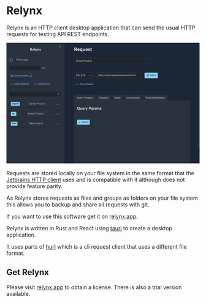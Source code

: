 # Relynx

Relynx is an HTTP client desktop application that can send the usual HTTP requests for testing API REST endpoints.

![Relynx Product Screenshot](./assets/screenshot.png)

Requests are stored locally on your file system in the same format that the [Jetbrains HTTP client](https://www.jetbrains.com/help/idea/http-client-in-product-code-editor.html)
uses and is compatible with it although does not provide feature parity.

As Relynx stores requests as files and groups as folders on your file system this allows you to backup and share all requests with
git.

If you want to use this software get it on [relynx.app](https://relynx.app).

Relynx is written in Rust and React using [tauri](https://github.com/tauri-apps/tauri) to create a desktop application.

It uses parts of [hurl](https://github.com/Orange-OpenSource/hurl) which is a cli request client that uses a different file format.

## Get Relynx

Please visit [relynx.app](https://relynx.app) to obtain a license. There is also a trial version available.
